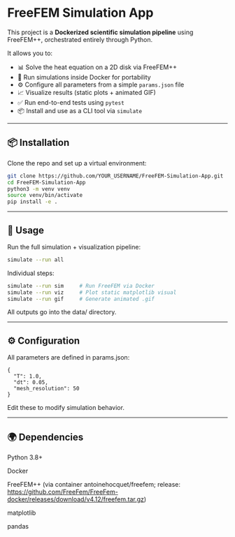 # FreeFEM Simulation App

This project is a **Dockerized scientific simulation pipeline** using FreeFEM++, orchestrated entirely through Python.

It allows you to:

- 📊 Solve the heat equation on a 2D disk via FreeFEM++
- 🐳 Run simulations inside Docker for portability
- ⚙️ Configure all parameters from a simple `params.json` file
- 📈 Visualize results (static plots + animated GIF)
- ✅ Run end-to-end tests using `pytest`
- 📦 Install and use as a CLI tool via `simulate`

---

## 📦 Installation

Clone the repo and set up a virtual environment:

```bash
git clone https://github.com/YOUR_USERNAME/FreeFEM-Simulation-App.git
cd FreeFEM-Simulation-App
python3 -m venv venv
source venv/bin/activate
pip install -e .
```

---

## 🚀 Usage

Run the full simulation + visualization pipeline:

```bash
simulate --run all
```

Individual steps:

```bash
simulate --run sim     # Run FreeFEM via Docker
simulate --run viz     # Plot static matplotlib visual
simulate --run gif     # Generate animated .gif
```

All outputs go into the data/ directory.


---

## ⚙️ Configuration

All parameters are defined in params.json:

```
{
  "T": 1.0,
  "dt": 0.05,
  "mesh_resolution": 50
}
```

Edit these to modify simulation behavior.


---

## 🌍 Dependencies

Python 3.8+

Docker

FreeFEM++ 
(via container antoinehocquet/freefem; release: https://github.com/FreeFem/FreeFem-docker/releases/download/v4.12/freefem.tar.gz)

matplotlib

pandas
